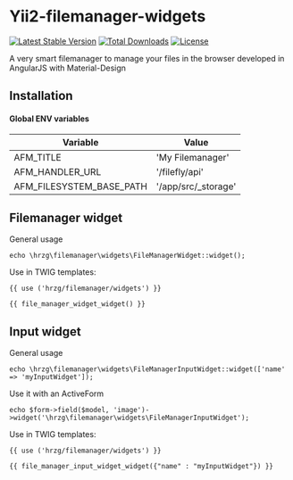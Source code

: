 Yii2-filemanager-widgets
========================

[![Latest Stable Version](https://poser.pugx.org/dmstr/yii2-filemanager-widgets/v/stable.svg)](https://packagist.org/packages/dmstr/yii2-filemanager-widgets) 
[![Total Downloads](https://poser.pugx.org/dmstr/yii2-filemanager-widgets/downloads.svg)](https://packagist.org/packages/dmstr/yii2-filemanager-widgets)
[![License](https://poser.pugx.org/dmstr/yii2-filemanager-widgets/license.svg)](https://packagist.org/packages/dmstr/yii2-filemanager-widgets)

A very smart filemanager to manage your files in the browser developed in AngularJS with Material-Design

Installation
------------

#### Global ENV variables

Variable | Value
------------- | -------------
AFM_TITLE | 'My Filemanager'
AFM_HANDLER_URL | '/filefly/api'
AFM_FILESYSTEM_BASE_PATH | '/app/src/_storage'


Filemanager widget
------------------

General usage

```
echo \hrzg\filemanager\widgets\FileManagerWidget::widget();
```

Use in TWIG templates:

```
{{ use ('hrzg/filemanager/widgets') }}

{{ file_manager_widget_widget() }}
```


Input widget
------------

General usage

```
echo \hrzg\filemanager\widgets\FileManagerInputWidget::widget(['name' => 'myInputWidget']);
```

Use it with an ActiveForm

```
echo $form->field($model, 'image')->widget('\hrzg\filemanager\widgets\FileManagerInputWidget');
```

Use in TWIG templates:

```
{{ use ('hrzg/filemanager/widgets') }}

{{ file_manager_input_widget_widget({"name" : "myInputWidget"}) }}
```
